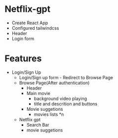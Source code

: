 
# Netflix-gpt
- Create React App
- Configured tailwindcss 
- Header
- Login form


# Features
- Login/Sign Up
     - Login/Sign up form
      - Redirect to Browse Page
  - Browse Page(After authentication)
      - Header
      - Main movie
          - background video playing
          - title and descrition and buttons
      - Movie suggetions 
         - movies lists *n
  - Netflix gpt
      - Search Bar
      - movie suggetions
        
